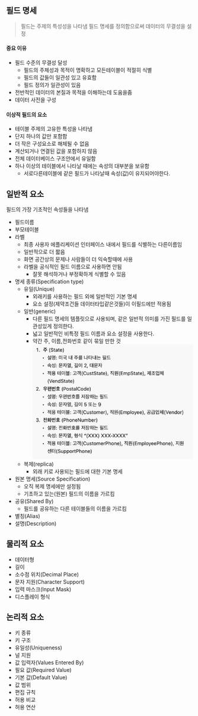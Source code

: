 ## 필드 명세
> 필드는 주제의 특성성을 나타냄
> 필드 명세를 정의함으로써 데이터의 무결성을 설정

#### 중요 이유
- 필드 수준의 무결성 달성
	- 필드의 주체성과 목적이 명확하고 모든테이블이 적절히 식별
	- 필드의 값들이 일관성 있고 유효함
	- 필드 정의가 일관성이 있음
- 전반적인 데이터의 본질과 목적을 이해하는데 도움을줌
- 데이터 사전을 구성

#### 이상적 필드의 요소
- 테이블 주제의 고유한 특성을 나타냄
- 단지 하나의 값만 포함함
- 더 작은 구성요소로 해체될 수 없음
- 계산되거나 연결된 값을 포함하지 않음
- 전체 데이터베이스 구조안에서 유일함
- 하나 이상의 테이블에서 나타날 때에는 속성의 대부분을 보유함
	- 서로다른테이블에 같은 필드가 나타날때 속성(값)이 유지되어야한다.

## 일반적 요소
필드의 가장 기초적인 속성들을 나타냄
- 필드이름
- 부모테이블
- 라벨
	- 최종 사용자 에플리케이션 인터페이스 내에서 필드를 식별하는 다른이름임
	- 일반적으로 더 짧음
	- 화면 공간상의 문제나 사람들이 더 익숙할때에 사용
	- 라벨을 공식적인 필드 이름으로 사용하면 안됨
		- 잘못 해석하거나 부정확하게 식별할 수 있음
- 명세 종류(Specification type)
	- 유일(Unique)
		- 외래키를 사용하는 필드 외에 일반적인 기본 명세
		- 요소 설정(제약조건들 데이터타입같은것들)이 이필드에만 적용됨
	- 일반(generic)
		- 다른 필드 명세의 템플릿으로 사용되며, 같은 일반적 의미를 가진 필드를 일관성있게 정의한다.
		- 넓고 일반적인 비특정 필드 이름과 요소 설정을 사용한다.
		- 약간 주, 이름,전화번호 같이 묶일 만한 것![](assets/DB2%20기말-20240616174817943.png)
	- 복제(replica)
		- 외래 키로 사용되는 필드에 대한 기본 명세
- 원본 명세(Source Specification)
	- 오직 복제 명세에만 설정됨
	- 기초하고 있는(원본) 필드의 이름을 가르킴
- 공유(Shared By)
	- 필드를 공유하는 다른 테이블들의 이름을 가르킴
- 별칭(Alias)
- 설명(Description)
## 물리적 요소
- 데이터형
- 길이
- 소수점 위치(Decimal Place)
- 문자 지원(Character Support)
- 입력 마스크(Input Mask)
- 디스플레이 형식
## 논리적 요소
- 키 종류
- 키 구조
- 유일성(Uniqueness)
- 널 지원
- 값 입력자(Values Entered By)
- 필요 값(Required Value)
- 기본 값(Default Value)
- 값 범위
- 편집 규칙
- 허용 비교
- 허용 연산